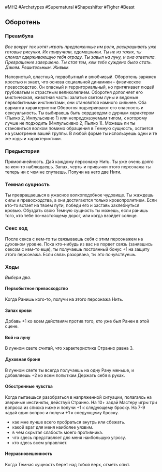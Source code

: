 #MH2 #Archetypes #Supernatural #Shapeshifter #Figher #Beast 
## **Оборотень**

### **Преамбула**

*Все вокруг так хотят играть предложенные им роли, раскрашивать уже готовые рисунки. Их приручили, одомашнили. Ты не из таких, ты сломал сдерживающую тебя ограду. Ты завыл на луну, и она ответила. 
Превращение завершено. Ты стал тем, кем тебе суждено было стать. Диким. Решительным. Живым.*

Напористый, властный, первобытный и влюбчивый. Оборотень заряжен яростью и знает, что основа социальной динамики – физическое превосходство. Он опасный и территориальный, но притягивает людей грубоватым и страстным великолепием. Оборотня дополняет его мистическая, животная часть: залитые светом луны и ведомые первобытными инстинктами, они становятся намного сильнее. 
Оба варианта характеристик Оборотня подчеркивают его опасность и сексуальность. Ты выбираешь быть сердцеедом с дурным характером (Пылко 2, Импульсивно 1) или непредсказуемым типом, к которому лучше не подходить (Импульсивно 2, Пылко 1). 
Можешь ли ты становиться волком помимо обращения в Темную сущность, остается на усмотрение вашей группы. В любой форме ты используешь одни и те же ходы и характеристики.

### **Предыстория**

Прямолинейность. Дай каждому персонажу Нить.
Ты уже очень долго за кем-то наблюдаешь. Запах, черты и привычки этого персонажа ты теперь ни с чем не спутаешь. Получи на него две Нити.

### **Темная сущность**

Ты превращаешься в ужасное волкоподобное чудовище. Ты жаждешь силы и превосходства, а они достигаются только кровопролитием. Если кто-то встает на твоем пути, победи его и заставь захлебнуться кровью. Обуздать свою Темную сущность ты можешь, если ранишь того, кто тебе по-настоящему дорог, или когда взойдет солнце.

### **Секс ход**

После секса с кем-то ты связываешь себя с этим персонажем на духовном уровне. Пока кто-нибудь из вас не порвет связь (занявшись сексом с кем-то еще), ты получаешь постоянный бонус +1 на защиту этого персонажа. Если связь разорвана, ты это почувствуешь.

### **Ходы**
*Выбери два.*

#### Первобытное превосходство
Когда Ранишь кого-то, получи на этого персонажа Нить. 

#### Запах крови
Добавь +1 ко всем действиям против того, кто уже был Ранен в этой сцене. 

#### Вой на луну
В лунном свете считай, что характеристика Странно равна 3.

#### Духовная броня
В лунном свете ты всегда получаешь на одну Рану меньше, и добавляешь +2 ко всем попыткам Держать себя в руках. 

#### Обостренные чувства
Когда пытаешься разобраться в напряженной ситуации, полагаясь на звериные инстинкты, действуй Странно. На 10+ задай Мастеру игры три вопроса из списка ниже и получи +1 к следующему броску. На 7-9 задай один вопрос и получи +1 к следующему броску. 
- как мне лучше всего пробраться внутрь или сбежать. 
- какой враг для меня наиболее уязвим. 
- в чем скрытая слабость моего противника. 
- что здесь представляет для меня наибольшую угрозу. 
- кто здесь всем управляет. 

#### Неуравновешенность
Когда Темная сущность берет над тобой верх, отметь опыт.
